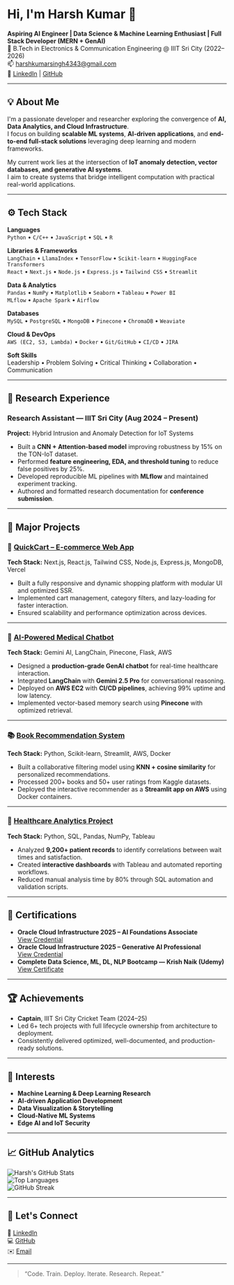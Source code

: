 # Hi, I'm Harsh Kumar 👋

**Aspiring AI Engineer | Data Science & Machine Learning Enthusiast | Full Stack Developer (MERN + GenAI)**  
📍 B.Tech in Electronics & Communication Engineering @ IIIT Sri City (2022–2026)  
📫 [harshkumarsingh4343@gmail.com](mailto:harshkumarsingh4343@gmail.com)  
🔗 [LinkedIn](https://www.linkedin.com/in/harshkumar4343) | [GitHub](https://github.com/harshrajput4343)

---

## 💡 About Me
I'm a passionate developer and researcher exploring the convergence of **AI, Data Analytics, and Cloud Infrastructure**.  
I focus on building **scalable ML systems**, **AI-driven applications**, and **end-to-end full-stack solutions** leveraging deep learning and modern frameworks.

My current work lies at the intersection of **IoT anomaly detection, vector databases, and generative AI systems**.  
I aim to create systems that bridge intelligent computation with practical real-world applications.

---

## ⚙️ Tech Stack

**Languages**  
`Python` • `C/C++` • `JavaScript` • `SQL` • `R`

**Libraries & Frameworks**  
`LangChain` • `LlamaIndex` • `TensorFlow` • `Scikit-learn` • `HuggingFace Transformers`  
`React` • `Next.js` • `Node.js` • `Express.js` • `Tailwind CSS` • `Streamlit`

**Data & Analytics**  
`Pandas` • `NumPy` • `Matplotlib` • `Seaborn` • `Tableau` • `Power BI`  
`MLflow` • `Apache Spark` • `Airflow`

**Databases**  
`MySQL` • `PostgreSQL` • `MongoDB` • `Pinecone` • `ChromaDB` • `Weaviate`

**Cloud & DevOps**  
`AWS (EC2, S3, Lambda)` • `Docker` • `Git/GitHub` • `CI/CD` • `JIRA`

**Soft Skills**  
Leadership • Problem Solving • Critical Thinking • Collaboration • Communication

---

## 🧠 Research Experience

### Research Assistant — IIIT Sri City (Aug 2024 – Present)
**Project:** Hybrid Intrusion and Anomaly Detection for IoT Systems  
- Built a **CNN + Attention-based model** improving robustness by 15% on the TON-IoT dataset.  
- Performed **feature engineering, EDA, and threshold tuning** to reduce false positives by 25%.  
- Developed reproducible ML pipelines with **MLflow** and maintained experiment tracking.  
- Authored and formatted research documentation for **conference submission**.  

---

## 🧩 Major Projects

### 🛒 [QuickCart – E-commerce Web App](https://new-quickcart.vercel.app/)
**Tech Stack:** Next.js, React.js, Tailwind CSS, Node.js, Express.js, MongoDB, Vercel  
- Built a fully responsive and dynamic shopping platform with modular UI and optimized SSR.  
- Implemented cart management, category filters, and lazy-loading for faster interaction.  
- Ensured scalability and performance optimization across devices.

---

### 💬 [AI-Powered Medical Chatbot](https://github.com/harshrajput4343/Medical-Chatbot-GenAi)
**Tech Stack:** Gemini AI, LangChain, Pinecone, Flask, AWS  
- Designed a **production-grade GenAI chatbot** for real-time healthcare interaction.  
- Integrated **LangChain** with **Gemini 2.5 Pro** for conversational reasoning.  
- Deployed on **AWS EC2** with **CI/CD pipelines**, achieving 99% uptime and low latency.  
- Implemented vector-based memory search using **Pinecone** with optimized retrieval.

---

### 📚 [Book Recommendation System](https://github.com/harshrajput4343/books-recommendation-system)
**Tech Stack:** Python, Scikit-learn, Streamlit, AWS, Docker  
- Built a collaborative filtering model using **KNN + cosine similarity** for personalized recommendations.  
- Processed 200+ books and 50+ user ratings from Kaggle datasets.  
- Deployed the interactive recommender as a **Streamlit app on AWS** using Docker containers.

---

### 🏥 [Healthcare Analytics Project](https://github.com/harshrajput4343/Healthcare-Analytics-Project)
**Tech Stack:** Python, SQL, Pandas, NumPy, Tableau  
- Analyzed **9,200+ patient records** to identify correlations between wait times and satisfaction.  
- Created **interactive dashboards** with Tableau and automated reporting workflows.  
- Reduced manual analysis time by 80% through SQL automation and validation scripts.

---

## 🧾 Certifications

- **Oracle Cloud Infrastructure 2025 – AI Foundations Associate**  
  [View Credential](https://catalog-education.oracle.com/ords/certview/sharebadge?id=82FF079B9D5F330A950031211F2E2DEF90432C0BAAC4573314D9AF52B3C3543F)  
- **Oracle Cloud Infrastructure 2025 – Generative AI Professional**  
  [View Credential](https://catalog-education.oracle.com/ords/certview/sharebadge?id=7A45367360B3AD6BFEA35162D6B5BE7E2B4581E2DA6C4EBFC4ECA9F209105160)  
- **Complete Data Science, ML, DL, NLP Bootcamp — Krish Naik (Udemy)**  
  [View Certificate](https://www.udemy.com/certificate/UC-18ea70c9-36dd-4e30-aa21-e845271570e4/)

---

## 🏆 Achievements

- **Captain**, IIIT Sri City Cricket Team (2024–25)  
- Led 6+ tech projects with full lifecycle ownership from architecture to deployment.  
- Consistently delivered optimized, well-documented, and production-ready solutions.

---

## 🧭 Interests
- **Machine Learning & Deep Learning Research**
- **AI-driven Application Development**
- **Data Visualization & Storytelling**
- **Cloud-Native ML Systems**
- **Edge AI and IoT Security**

---

## 📈 GitHub Analytics

![Harsh's GitHub Stats](https://github-readme-stats.vercel.app/api?username=harshrajput4343&show_icons=true&theme=tokyonight)  
![Top Languages](https://github-readme-stats.vercel.app/api/top-langs/?username=harshrajput4343&layout=compact&theme=tokyonight)  
![GitHub Streak](https://streak-stats.demolab.com/?user=harshrajput4343&theme=tokyonight)

---

## 🧩 Let's Connect
💼 [LinkedIn](https://www.linkedin.com/in/harshkumar4343)  
💻 [GitHub](https://github.com/harshrajput4343)  
✉️ [Email](mailto:harshkumarsingh4343@gmail.com)

---

> “Code. Train. Deploy. Iterate. Research. Repeat.”
